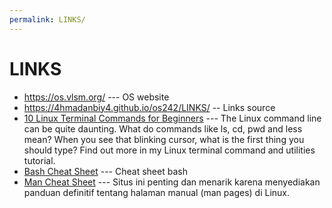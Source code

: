 ```yaml
---
permalink: LINKS/
---
```

# LINKS
* <https://os.vlsm.org/> --- OS website
* https://4hmadanbiy4.github.io/os242/LINKS/ -- Links source
* [10 Linux Terminal Commands for Beginners](https://youtu.be/CpTfQ-q6MPU?si=LUBMoZo24tXMiqA-) --- 
 The Linux command line can be quite daunting. What do commands like ls, cd, pwd and less mean? When you see that blinking cursor, what is the first thing you should type?
 Find out more in my Linux terminal command and utilities tutorial.
* [Bash Cheat Sheet](https://github.com/RehanSaeed/Bash-Cheat-Sheet) --- Cheat sheet bash
* [Man Cheat Sheet](https://www.linuxtrainingacademy.com/man) --- Situs ini penting dan menarik karena menyediakan panduan definitif tentang halaman manual (man pages) di Linux.

